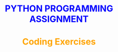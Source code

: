 # <h1 align="center"><font color='blue'>PYTHON PROGRAMMING ASSIGNMENT</font></h1>
### <h1 align="center"><font color='orange'>Coding Exercises</h1>
